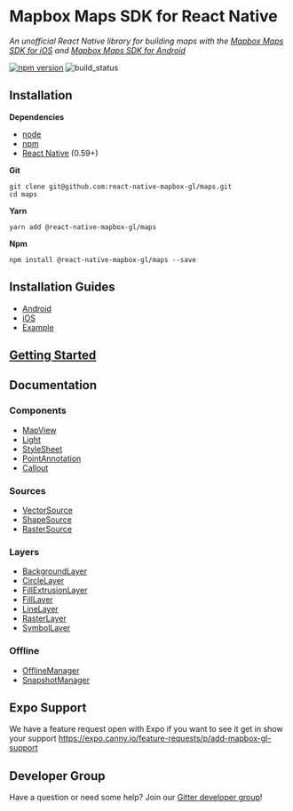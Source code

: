 # Mapbox Maps SDK for React Native

_An unofficial React Native library for building maps with the [Mapbox Maps SDK for iOS](https://www.mapbox.com/ios-sdk/) and [Mapbox Maps SDK for Android](https://www.mapbox.com/android-sdk/)_

[![npm version](https://badge.fury.io/js/%40mapbox%2Freact-native-mapbox-gl.svg)](https://badge.fury.io/js/%40mapbox%2Freact-native-mapbox-gl)
![build_status](https://travis-ci.org/react-native-mapbox-gl/maps.svg?branch=master)

## Installation

**Dependencies**

* [node](https://nodejs.org)
* [npm](https://www.npmjs.com/)
* [React Native](https://facebook.github.io/react-native/) (0.59+)

**Git**
```
git clone git@github.com:react-native-mapbox-gl/maps.git
cd maps
```

**Yarn**
```
yarn add @react-native-mapbox-gl/maps
```

**Npm**
```
npm install @react-native-mapbox-gl/maps --save
```

## Installation Guides

* [Android](/android/install.md)
* [iOS](/ios/install.md)
* [Example](/example)

## [Getting Started](/docs/GettingStarted.md)

## Documentation

### Components
* [MapView](/docs/MapView.md)
* [Light](/docs/Light.md)
* [StyleSheet](/docs/StyleSheet.md)
* [PointAnnotation](/docs/PointAnnotation.md)
* [Callout](/docs/Callout.md)

### Sources
* [VectorSource](/docs/VectorSource.md)
* [ShapeSource](/docs/ShapeSource.md)
* [RasterSource](/docs/RasterSource.md)

### Layers
* [BackgroundLayer](/docs/BackgroundLayer.md)
* [CircleLayer](/docs/CircleLayer.md)
* [FillExtrusionLayer](/docs/FillExtrusionLayer.md)
* [FillLayer](/docs/FillLayer.md)
* [LineLayer](/docs/LineLayer.md)
* [RasterLayer](/docs/RasterLayer.md)
* [SymbolLayer](/docs/SymbolLayer.md)

### Offline
* [OfflineManager](/docs/OfflineManager.md)
* [SnapshotManager](/docs/snapshotManager.md)

## Expo Support
We have a feature request open with Expo if you want to see it get in show your support https://expo.canny.io/feature-requests/p/add-mapbox-gl-support

## Developer Group

Have a question or need some help? Join our [Gitter developer group](https://gitter.im/react-native-mapbox-gl/Lobby)!
